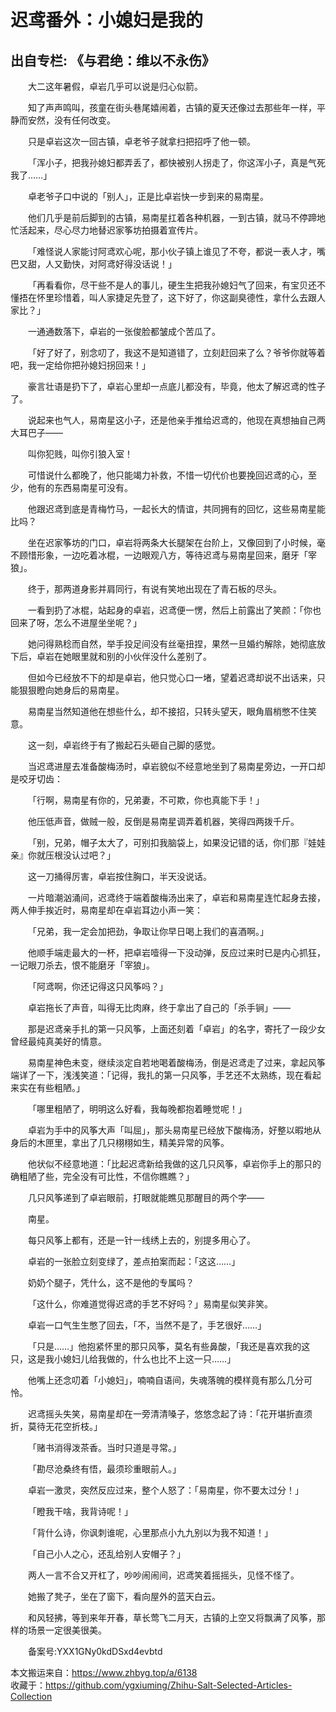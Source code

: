 # 迟鸢番外：小媳妇是我的  
## 出自专栏: 《与君绝：维以不永伤》  
&emsp;&emsp;大二这年暑假，卓岩几乎可以说是归心似箭。  
  
&emsp;&emsp;知了声声鸣叫，孩童在街头巷尾嬉闹着，古镇的夏天还像过去那些年一样，平静而安然，没有任何改变。  
  
&emsp;&emsp;只是卓岩这次一回古镇，卓老爷子就拿扫把招呼了他一顿。  
  
&emsp;&emsp;「浑小子，把我孙媳妇都弄丢了，都快被别人拐走了，你这浑小子，真是气死我了……」  
  
&emsp;&emsp;卓老爷子口中说的「别人」，正是比卓岩快一步到来的易南星。  
  
&emsp;&emsp;他们几乎是前后脚到的古镇，易南星扛着各种机器，一到古镇，就马不停蹄地忙活起来，尽心尽力地替迟家筝坊拍摄着宣传片。  
  
&emsp;&emsp;「难怪说人家能讨阿鸢欢心呢，那小伙子镇上谁见了不夸，都说一表人才，嘴巴又甜，人又勤快，对阿鸢好得没话说！」  
  
&emsp;&emsp;「再看看你，尽干些不是人的事儿，硬生生把我孙媳妇气了回来，有宝贝还不懂捂在怀里珍惜着，叫人家捷足先登了，这下好了，你这副臭德性，拿什么去跟人家比？」  
  
&emsp;&emsp;一通通数落下，卓岩的一张俊脸都皱成个苦瓜了。  
  
&emsp;&emsp;「好了好了，别念叨了，我这不是知道错了，立刻赶回来了么？爷爷你就等着吧，我一定给你把孙媳妇拐回来！」  
  
&emsp;&emsp;豪言壮语是扔下了，卓岩心里却一点底儿都没有，毕竟，他太了解迟鸢的性子了。  
  
&emsp;&emsp;说起来也气人，易南星这小子，还是他亲手推给迟鸢的，他现在真想抽自己两大耳巴子——  
  
&emsp;&emsp;叫你犯贱，叫你引狼入室！  
  
&emsp;&emsp;可惜说什么都晚了，他只能竭力补救，不惜一切代价也要挽回迟鸢的心，至少，他有的东西易南星可没有。  
  
&emsp;&emsp;他跟迟鸢到底是青梅竹马，一起长大的情谊，共同拥有的回忆，这些易南星能比吗？  
  
&emsp;&emsp;坐在迟家筝坊的门口，卓岩将两条大长腿架在台阶上，又像回到了小时候，毫不顾惜形象，一边吃着冰棍，一边眼观八方，等待迟鸢与易南星回来，磨牙「宰狼」。  
  
&emsp;&emsp;终于，那两道身影并肩同行，有说有笑地出现在了青石板的尽头。  
  
&emsp;&emsp;一看到扔了冰棍，站起身的卓岩，迟鸢便一愣，然后上前露出了笑颜：「你也回来了呀，怎么不进屋坐坐呢？」  
  
&emsp;&emsp;她问得熟稔而自然，举手投足间没有丝毫扭捏，果然一旦婚约解除，她彻底放下后，卓岩在她眼里就和别的小伙伴没什么差别了。  
  
&emsp;&emsp;但如今已经放不下的却是卓岩，他只觉心口一堵，望着迟鸢却说不出话来，只能狠狠瞪向她身后的易南星。  
  
&emsp;&emsp;易南星当然知道他在想些什么，却不接招，只转头望天，眼角眉梢憋不住笑意。  
  
&emsp;&emsp;这一刻，卓岩终于有了搬起石头砸自己脚的感觉。  
  
&emsp;&emsp;当迟鸢进屋去准备酸梅汤时，卓岩貌似不经意地坐到了易南星旁边，一开口却是咬牙切齿：  
  
&emsp;&emsp;「行啊，易南星有你的，兄弟妻，不可欺，你也真能下手！」  
  
&emsp;&emsp;他压低声音，做贼一般，反倒是易南星调弄着机器，笑得四两拨千斤。  
  
&emsp;&emsp;「别，兄弟，帽子太大了，可别扣我脑袋上，如果没记错的话，你们那『娃娃亲』你就压根没认过吧？」  
  
&emsp;&emsp;这一刀捅得厉害，卓岩按住胸口，半天没说话。  
  
&emsp;&emsp;一片暗潮汹涌间，迟鸢终于端着酸梅汤出来了，卓岩和易南星连忙起身去接，两人伸手挨近时，易南星却在卓岩耳边小声一笑：  
  
&emsp;&emsp;「兄弟，我一定会加把劲，争取让你早日喝上我们的喜酒啊。」  
  
&emsp;&emsp;他顺手端走最大的一杯，把卓岩噎得一下没动弹，反应过来时已是内心抓狂，一记眼刀杀去，恨不能磨牙「宰狼」。  
  
&emsp;&emsp;「阿鸢啊，你还记得这只风筝吗？」  
  
&emsp;&emsp;卓岩拖长了声音，叫得无比肉麻，终于拿出了自己的「杀手锏」——  
  
&emsp;&emsp;那是迟鸢亲手扎的第一只风筝，上面还刻着「卓岩」的名字，寄托了一段少女曾经最纯真美好的情意。  
  
&emsp;&emsp;易南星神色未变，继续淡定自若地喝着酸梅汤，倒是迟鸢走了过来，拿起风筝端详了一下，浅浅笑道：「记得，我扎的第一只风筝，手艺还不太熟练，现在看起来实在有些粗陋。」  
  
&emsp;&emsp;「哪里粗陋了，明明这么好看，我每晚都抱着睡觉呢！」  
  
&emsp;&emsp;卓岩为手中的风筝大声「叫屈」，那头易南星已经放下酸梅汤，好整以暇地从身后的木匣里，拿出了几只栩栩如生，精美异常的风筝。  
  
&emsp;&emsp;他状似不经意地道：「比起迟鸢新给我做的这几只风筝，卓岩你手上的那只的确粗陋了些，完全没有可比性，不信你瞧瞧？」  
  
&emsp;&emsp;几只风筝递到了卓岩眼前，打眼就能瞧见那醒目的两个字——  
  
&emsp;&emsp;南星。  
  
&emsp;&emsp;每只风筝上都有，还是一针一线绣上去的，别提多用心了。  
  
&emsp;&emsp;卓岩的一张脸立刻变绿了，差点拍案而起：「这这……」  
  
&emsp;&emsp;奶奶个腿子，凭什么，这不是他的专属吗？  
  
&emsp;&emsp;「这什么，你难道觉得迟鸢的手艺不好吗？」易南星似笑非笑。  
  
&emsp;&emsp;卓岩一口气生生憋了回去，「不，当然不是了，手艺很好……」  
  
&emsp;&emsp;「只是……」他抱紧怀里的那只风筝，莫名有些鼻酸，「我还是喜欢我的这只，这是我小媳妇儿给我做的，什么也比不上这一只……」  
  
&emsp;&emsp;他嘴上还念叨着「小媳妇」，喃喃自语间，失魂落魄的模样竟有那么几分可怜。  
  
&emsp;&emsp;迟鸢摇头失笑，易南星却在一旁清清嗓子，悠悠念起了诗：「花开堪折直须折，莫待无花空折枝。」  
  
&emsp;&emsp;「赌书消得泼茶香。当时只道是寻常。」  
  
&emsp;&emsp;「勘尽沧桑终有悟，最须珍重眼前人。」  
  
&emsp;&emsp;卓岩一激灵，突然反应过来，整个人怒了：「易南星，你不要太过分！」  
  
&emsp;&emsp;「瞪我干啥，我背诗呢！」  
  
&emsp;&emsp;「背什么诗，你讽刺谁呢，心里那点小九九别以为我不知道！」  
  
&emsp;&emsp;「自己小人之心，还乱给别人安帽子？」  
  
&emsp;&emsp;两人一言不合又开杠了，吵吵闹闹间，迟鸢笑着摇摇头，见怪不怪了。  
  
&emsp;&emsp;她搬了凳子，坐在了窗下，看向屋外的蓝天白云。  
  
&emsp;&emsp;和风轻拂，等到来年开春，草长莺飞二月天，古镇的上空又将飘满了风筝，那样的场景一定很美很美。  
  
&emsp;&emsp;备案号:YXX1GNy0kdDSxd4evbtd  
  
本文搬运来自：https://www.zhbyg.top/a/6138  
 收藏于：https://github.com/ygxiuming/Zhihu-Salt-Selected-Articles-Collection